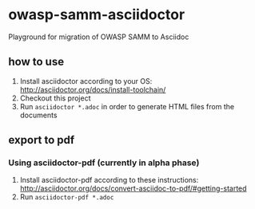 # owasp-samm-asciidoctor
Playground for migration of OWASP SAMM to Asciidoc

## how to use
1. Install asciidoctor according to your OS: http://asciidoctor.org/docs/install-toolchain/
1. Checkout this project
1. Run `asciidoctor *.adoc` in order to generate HTML files from the documents

## export to pdf
### Using asciidoctor-pdf (currently in alpha phase)
1. Install asciidoctor-pdf according to these instructions: http://asciidoctor.org/docs/convert-asciidoc-to-pdf/#getting-started
1. Run `asciidoctor-pdf *.adoc`

### 
